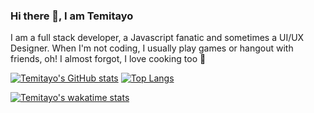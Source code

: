 ### Hi there 👋, I am Temitayo

I am a full stack developer, a Javascript fanatic and sometimes a UI/UX Designer. When I'm not coding, I usually play games or hangout with friends, oh! I almost forgot, I love cooking too 👀

<!--
**Samtaylek17/samtaylek17** is a ✨ _special_ ✨ repository because its `README.md` (this file) appears on your GitHub profile.

Here are some ideas to get you started:

- 🔭 I’m currently working on ...
- 🌱 I’m currently learning ...
- 👯 I’m looking to collaborate on ...
- 🤔 I’m looking for help with ...
- 💬 Ask me about ...
- 📫 How to reach me: ...
- 😄 Pronouns: ...
- ⚡ Fun fact: ...
-->

[![Temitayo's GitHub stats](https://github-readme-stats.vercel.app/api?username=samtaylek17&show_icons=true&theme=radical&count_private=true)](https://github.com/anuraghazra/github-readme-stats) [![Top Langs](https://github-readme-stats.vercel.app/api/top-langs/?username=samtaylek17&langs_count=10&layout=compact&show_icons=true&theme=radical&count_private=true)](https://github.com/anuraghazra/github-readme-stats)



[![Temitayo's wakatime stats](https://github-readme-stats.vercel.app/api/wakatime?username=solosmart)](https://github.com/anuraghazra/github-readme-stats)
